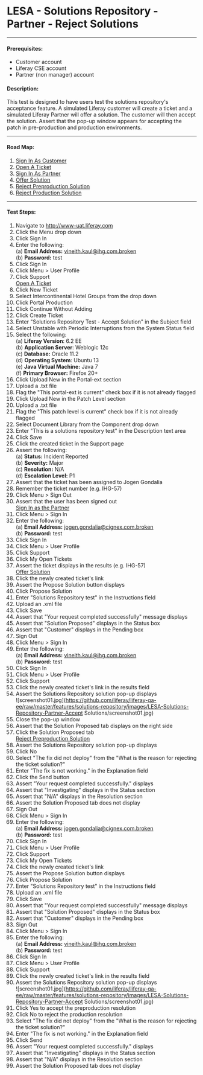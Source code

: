 LESA - Solutions Repository - Partner - Reject Solutions
========================================================
****
#### Prerequisites: ####
* Customer account
* Liferay CSE account
* Partner (non manager) account


#### Description: ####
This test is designed to have users test the solutions repository's acceptance feature. A simulated Liferay customer will create a ticket and a simulated Liferay Partner will offer a solution. The customer will then accept the solution. Assert that the pop-up window appears for accepting the patch in pre-production and production environments. 

****
#### Road Map: ####
1. [Sign In As Customer](#SignInAsCustomer)
1. [Open A Ticket](#OpenATicket)
1. [Sign In As Partner](#SignInAsPartner)
1. [Offer Solution](#OfferSolution)
1. [Reject Preproduction Solution](#RejectPreproductionSolution)
1. [Reject Production Solution](#RejectProductionSolution)

****

#### Test Steps: ####
1. <a href="#SignInAsCustomer" name="SignInAsCustomer"></a>Navigate to http://www-uat.liferay.com
1. Click the Menu drop down
1. Click Sign In
1. Enter the following:    
	(a) **Email Address:**	vineith.kaul@ihg.com.broken    
	(b) **Password:**	test
1. Click Sign In
1. Click Menu > User Profile
1. Click Support    
<a href="#OpenATicket" name="OpenATicket">Open A Ticket</a>
1. Click New Ticket
1. Select Intercontinental Hotel Groups from the drop down
1. Click Portal Production
1. Click Continue Without Adding
1. Click Create Ticket
1. Enter "Solutions Repository Test - Accept Solution" in the Subject field
1. Select Unstable with Periodic Interruptions from the System Status field
1. Select the following:    
	(a) **Liferay Version**:	 6.2 EE    
	(b) **Application Server**:	Weblogic 12c    
	(c) **Database:**			Oracle 11.2    
	(d) **Operating System**:	Ubuntu 13    
	(e) **Java Virtual Machine:**	Java 7    
	(f) **Primary Browser:**		Firefox 20+
1. Click Upload New in the Portal-ext section
1. Upload a .txt file
1. Flag the "This portal-ext is current" check box if it is not already flagged
1. Click Upload New in the Patch Level section
1. Upload a .txt file
1. Flag the "This patch level is current" check box if it is not already flagged
1. Select Document Library from the Component drop down
1. Enter "This is a solutions repository test" in the Description text area
1. Click Save
1. Click the created ticket in the Support page
1. Assert the following:    
	(a) **Status:**		Incident Reported    
	(b) **Severity:**	Major    
	(c) **Resolution:**	N/A    
	(d) **Escalation Level:**	P1
1. Assert that the ticket has been assigned to Jogen Gondalia
1. Remember the ticket number (e.g. IHG-57)
1. Click Menu > Sign Out
1. Assert that the user has been signed out    
<a href="#SignInAsPartner" name="SignInAsPartner">Sign In as the Partner</a>
1. Click Menu > Sign In
1. Enter the following:    
	(a) **Email Address:**	jogen.gondalia@cignex.com.broken    
	(b) **Password:**	test
1. Click Sign In
1. Click Menu > User Profile
1. Click Support
1. Click My Open Tickets
1. Assert the ticket displays in the results (e.g. IHG-57)    
<a href="#OfferSolution" name="OfferSolution">Offer Solution</a>
1. Click the newly created ticket's link
1. Assert the Propose Solution button displays
1. Click Propose Solution
1. Enter "Solutions Repository test" in the Instructions field
1. Upload an .xml file
1. Click Save
1. Assert that "Your request completed successfully" message displays
1. Assert that "Solution Proposed" displays in the Status box
1. Assert that "Customer" displays in the Pending box
1. Sign Out    
1. Click Menu > Sign In
1. Enter the following:    
	(a) **Email Address:**	vineith.kaul@ihg.com.broken    
	(b) **Password:**	test
1. Click Sign In
1. Click Menu > User Profile
1. Click Support
1. Click the newly created ticket's link in the results field
1. Assert the Solutions Repository solution pop-up displays     
![screenshot01.jpg](https://github.com/liferay/liferay-qa-ee/raw/master/features/solutions-repository/images/LESA-Solutions-Repository-Partner-Accept Solutions/screenshot01.jpg)
1. Close the pop-up window
1. Assert that the Solution Proposed tab displays on the right side
1. Click the Solution Proposed tab    
<a href="#RejectPreproductionSolution" name="RejectPreproductionSolution">Reject Preproduction Solution</a>
1. Assert the Solutions Repository solution pop-up displays
1. Click No 
1. Select "The fix did not deploy" from the "What is the reason for rejecting the ticket solution?"
1. Enter "The fix is not working." in the Explanation field
1. Click the Send button
1. Assert "Your request completed successfully." displays
1. Assert that "Investigating" displays in the Status section
1. Assert that "N/A" displays in the Resolution section
1. Assert the Solution Proposed tab does not display
1. Sign Out
1. Click Menu > Sign In
1. Enter the following:    
	(a) **Email Address:**	jogen.gondalia@cignex.com.broken    
	(b) **Password:**	test
1. Click Sign In
1. Click Menu > User Profile
1. Click Support
1. Click My Open Tickets
1. Click the newly created ticket's link
1. Assert the Propose Solution button displays
1. Click Propose Solution
1. Enter "Solutions Repository test" in the Instructions field
1. Upload an .xml file
1. Click Save
1. Assert that "Your request completed successfully" message displays
1. Assert that "Solution Proposed" displays in the Status box
1. Assert that "Customer" displays in the Pending box
1. Sign Out    
1. Click Menu > Sign In
1. Enter the following:    
	(a) **Email Address:**	vineith.kaul@ihg.com.broken    
	(b) **Password:**	test
1. Click Sign In
1. Click Menu > User Profile
1. Click Support
1. Click the newly created ticket's link in the results field
1. Assert the Solutions Repository solution pop-up displays     
![screenshot01.jpg](https://github.com/liferay/liferay-qa-ee/raw/master/features/solutions-repository/images/LESA-Solutions-Repository-Partner-Accept Solutions/screenshot01.jpg)
1. Click Yes to accept the preproduction resolution
1. Click No to reject the production resolution
1. Select "The fix did not deploy" from the "What is the reason for rejecting the ticket solution?"
1. Enter "The fix is not working." in the Explanation field
1. Click Send
1. Assert "Your request completed successfully." displays
1. Assert that "Investigating" displays in the Status section
1. Assert that "N/A" displays in the Resolution section
1. Assert the Solution Proposed tab does not display
